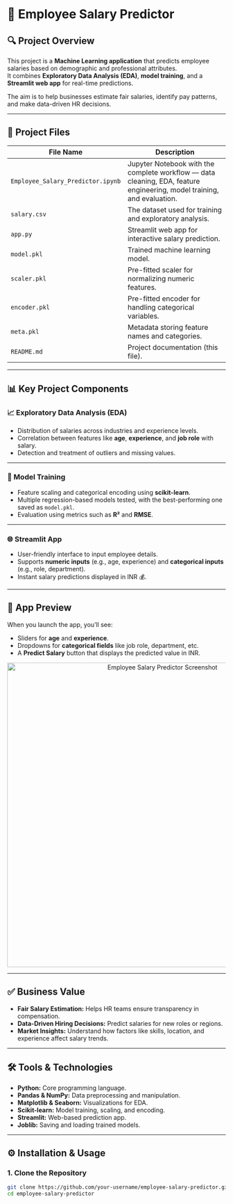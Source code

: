 # 💼 Employee Salary Predictor

## 🔍 Project Overview

This project is a **Machine Learning application** that predicts employee salaries based on demographic and professional attributes.  
It combines **Exploratory Data Analysis (EDA)**, **model training**, and a **Streamlit web app** for real-time predictions.  

The aim is to help businesses estimate fair salaries, identify pay patterns, and make data-driven HR decisions.  

---

## 📁 Project Files

| File Name | Description |
|---|---|
| `Employee_Salary_Predictor.ipynb` | Jupyter Notebook with the complete workflow — data cleaning, EDA, feature engineering, model training, and evaluation. |
| `salary.csv` | The dataset used for training and exploratory analysis. |
| `app.py` | Streamlit web app for interactive salary prediction. |
| `model.pkl` | Trained machine learning model. |
| `scaler.pkl` | Pre-fitted scaler for normalizing numeric features. |
| `encoder.pkl` | Pre-fitted encoder for handling categorical variables. |
| `meta.pkl` | Metadata storing feature names and categories. |
| `README.md` | Project documentation (this file). |

---

## 📊 Key Project Components

### 📈 Exploratory Data Analysis (EDA)
- Distribution of salaries across industries and experience levels.  
- Correlation between features like **age**, **experience**, and **job role** with salary.  
- Detection and treatment of outliers and missing values.  

---

### 🧠 Model Training
- Feature scaling and categorical encoding using **scikit-learn**.  
- Multiple regression-based models tested, with the best-performing one saved as `model.pkl`.  
- Evaluation using metrics such as **R²** and **RMSE**.  

---

### 🌐 Streamlit App
- User-friendly interface to input employee details.  
- Supports **numeric inputs** (e.g., age, experience) and **categorical inputs** (e.g., role, department).  
- Instant salary predictions displayed in INR 💰.

---  

## 📸 App Preview

When you launch the app, you’ll see:

- Sliders for **age** and **experience**.  
- Dropdowns for **categorical fields** like job role, department, etc.  
- A **Predict Salary** button that displays the predicted value in INR.  

<p align="center">
  <img src="app_screenshot.png" alt="Employee Salary Predictor Screenshot" width="700"/>
</p>

---

## ✅ Business Value

- **Fair Salary Estimation:** Helps HR teams ensure transparency in compensation.  
- **Data-Driven Hiring Decisions:** Predict salaries for new roles or regions.  
- **Market Insights:** Understand how factors like skills, location, and experience affect salary trends.  

---

## 🛠 Tools & Technologies

- **Python:** Core programming language.  
- **Pandas & NumPy:** Data preprocessing and manipulation.  
- **Matplotlib & Seaborn:** Visualizations for EDA.  
- **Scikit-learn:** Model training, scaling, and encoding.  
- **Streamlit:** Web-based prediction app.  
- **Joblib:** Saving and loading trained models.  

---

## ⚙️ Installation & Usage

### 1. Clone the Repository
```bash
git clone https://github.com/your-username/employee-salary-predictor.git
cd employee-salary-predictor
